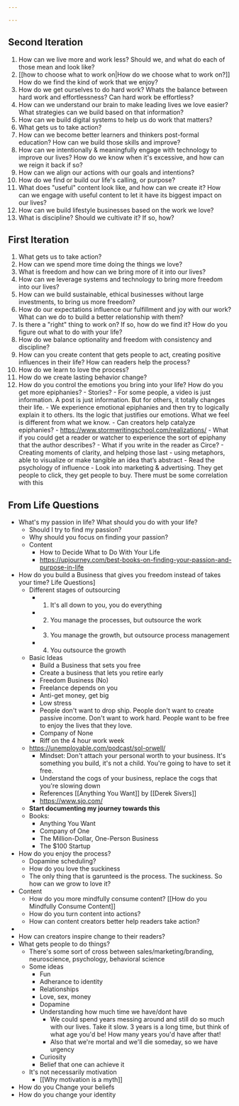 ```yaml
---

---
```


## Second Iteration

1. How can we live more and work less? Should we, and what do each of those mean and look like?
2. [[how to choose what to work on|How do we choose what to work on?]] How do we find the kind of work that we enjoy?
3. How do we get ourselves to do hard work? Whats the balance between hard work and effortlessness? Can hard work be effortless?
4. How can we understand our brain to make leading lives we love easier? What strategies can we build based on that information?
5. How can we build digital systems to help us do work that matters?
6. What gets us to take action?
7. How can we become better learners and thinkers post-formal education? How can we build those skills and improve?
8. How can we intentionally & meaningfully engage with technology to improve our lives? How do we know when it's excessive, and how can we reign it back if so? 
9. How can we align our actions with our goals and intentions?
10. How do we find or build our life's calling, or purpose?
11. What does "useful" content look like, and how can we create it? How can we engage with useful content to let it have its biggest impact on our lives?
12. How can we build lifestyle businesses based on the work we love?
13. What is discipline? Should we cultivate it? If so, how?


## First Iteration
1. What gets us to take action?
2. How can we spend more time doing the things we love? 
3. What is freedom and how can we bring more of it into our lives?
4. How can we leverage systems and technology to bring more freedom into our lives?
5. How can we build sustainable, ethical businesses without large investments, to bring us more freedom?
6. How do our expectations influence our fulfillment and joy with our work? What can we do to build a better relationship with them?
7. Is there a "right" thing to work on? If so, how do we find it? How do you figure out what to do with your life?
8. How do we balance optionality and freedom with consistency and discipline?
9. How can you create content that gets people to act, creating positive influences in their life? How can readers help the process?
10. How do we learn to love the process?
11. How do we create lasting behavior change?
12. How do you control the emotions you bring into your life? How do you get more epiphanies?
	    - Stories?
	    - For some people, a video is just information. A post is just information. But for others, it totally changes their life.
	    - We experience emotional epiphanies and then try to logically explain it to others. Its the logic that justifies our emotions. What we feel is different from what we know.
	    - Can creators help catalyze epiphanies?
	        - https://www.stormwritingschool.com/realizations/
	            - What if you could get a reader or watcher to experience the sort of epiphany that the author describes? 
	                - What if you write in the reader as Circe?
	        - Creating moments of clarity, and helping those last
	        - using metaphors, able to visualize or make tangible an idea that’s abstract
	        - Read the psychology of influence
	        - Look into marketing & advertising. They get people to click, they get people to buy. There must be some correlation with this

## From Life Questions

- What's my passion in life? What should you do with your life?
    - Should I try to find my passion?
    - Why should you focus on finding your passion?
    - Content
		- How to Decide What to Do With Your Life
        - https://upjourney.com/best-books-on-finding-your-passion-and-purpose-in-life
- How do you build a Business that gives you freedom instead of takes your time? Life Questions]
    - Different stages of outsourcing
        - 1. It's all down to you, you do everything
        - 2. You manage the processes, but outsource the work
        - 3. You manage the growth, but outsource process management
        - 4. You outsource the growth
    - Basic Ideas
        - Build a Business that sets you free
        - Create a business that lets you retire early
        - Freedom Business (No)
        - Freelance depends on you
        - Anti-get money, get big
        - Low stress
        - People don't want to drop ship. People don't want to create passive income. Don't want to work hard. People want to be free to enjoy the lives that they love.
        - Company of None
        - Riff on the 4 hour work week
    - https://unemployable.com/podcast/sol-orwell/
        - Mindset: Don't attach your personal worth to your business. It's something you build, it's not a child. You're going to have to set it free.
        - Understand the cogs of your business, replace the cogs that you're slowing down
        - References [[Anything You Want]] by [[Derek Sivers]]
        - https://www.sjo.com/
    - **Start documenting my journey towards this**
    - Books:
        - Anything You Want
        - Company of One
        - The Million-Dollar, One-Person Business
        - The $100 Startup
- How do you enjoy the process?
    - Dopamine scheduling?
    - How do you love the suckiness
    - The only thing that is garunteed is the process. The suckiness. So how can we grow to love it?
- Content
    - How do you more mindfully consume content? [[How do you Mindfully Consume Content]]
    - How do you turn content into actions?
    - How can content creators better help readers take action?
- 
- How can creators inspire change to their readers?
- What gets people to do things?
    - There's some sort of cross between sales/marketing/branding, neuroscience, psychology, behavioral science
    - Some ideas
        - Fun
        - Adherance to identity
        - Relationships
        - Love, sex, money
        - Dopamine
        - Understanding how much time we have/dont have 
            - We could spend years messing around and still do so much with our lives. Take it slow. 3 years is a long time, but think of what age you'd be! How many years you'd have after that!
            - Also that we're mortal and we'll die someday, so we have urgency
        - Curiosity
        - Belief that one can achieve it 
    - It's not necessarily motivation
        - [[Why motivation is a myth]]
- How do you Change your beliefs
- How do you change your identity
